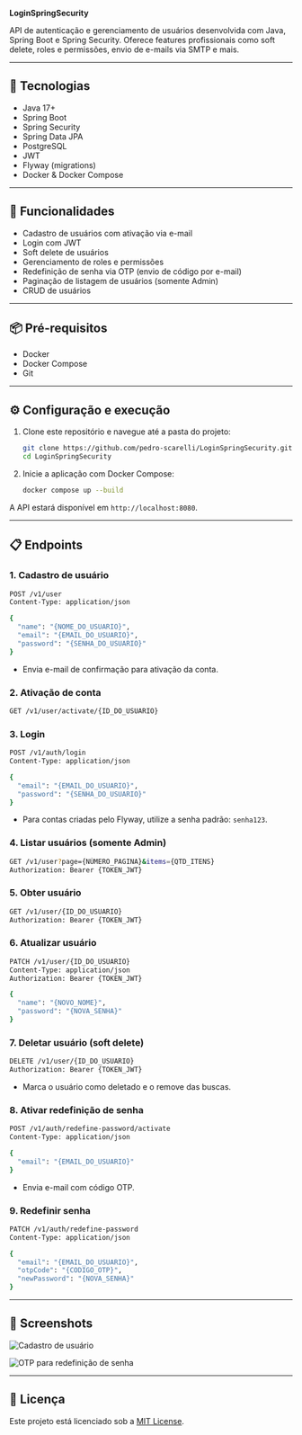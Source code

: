 **LoginSpringSecurity**

API de autenticação e gerenciamento de usuários desenvolvida com Java, Spring Boot e Spring Security. Oferece features profissionais como soft delete, roles e permissões, envio de e-mails via SMTP e mais.

---

## 🔧 Tecnologias

- Java 17+
- Spring Boot
- Spring Security
- Spring Data JPA
- PostgreSQL
- JWT
- Flyway (migrations)
- Docker & Docker Compose

---

## 🚀 Funcionalidades

- Cadastro de usuários com ativação via e-mail
- Login com JWT
- Soft delete de usuários
- Gerenciamento de roles e permissões
- Redefinição de senha via OTP (envio de código por e-mail)
- Paginação de listagem de usuários (somente Admin)
- CRUD de usuários

---

## 📦 Pré-requisitos

- Docker
- Docker Compose
- Git

---

## ⚙️ Configuração e execução

1. Clone este repositório e navegue até a pasta do projeto:
   ```bash
   git clone https://github.com/pedro-scarelli/LoginSpringSecurity.git
   cd LoginSpringSecurity
   ```

2. Inicie a aplicação com Docker Compose:
   ```bash
   docker compose up --build
   ```

A API estará disponível em `http://localhost:8080`.

---

## 📋 Endpoints

### 1. Cadastro de usuário

```bash
POST /v1/user
Content-Type: application/json

{
  "name": "{NOME_DO_USUARIO}",
  "email": "{EMAIL_DO_USUARIO}",
  "password": "{SENHA_DO_USUARIO}"
}
```
- Envia e-mail de confirmação para ativação da conta.

### 2. Ativação de conta

```bash
GET /v1/user/activate/{ID_DO_USUARIO}
```

### 3. Login

```bash
POST /v1/auth/login
Content-Type: application/json

{
  "email": "{EMAIL_DO_USUARIO}",
  "password": "{SENHA_DO_USUARIO}"
}
```
- Para contas criadas pelo Flyway, utilize a senha padrão: `senha123`.

### 4. Listar usuários (somente Admin)

```bash
GET /v1/user?page={NÚMERO_PAGINA}&items={QTD_ITENS}
Authorization: Bearer {TOKEN_JWT}
```

### 5. Obter usuário

```bash
GET /v1/user/{ID_DO_USUARIO}
Authorization: Bearer {TOKEN_JWT}
```

### 6. Atualizar usuário

```bash
PATCH /v1/user/{ID_DO_USUARIO}
Content-Type: application/json
Authorization: Bearer {TOKEN_JWT}

{
  "name": "{NOVO_NOME}",
  "password": "{NOVA_SENHA}"
}
```

### 7. Deletar usuário (soft delete)

```bash
DELETE /v1/user/{ID_DO_USUARIO}
Authorization: Bearer {TOKEN_JWT}
```
- Marca o usuário como deletado e o remove das buscas.

### 8. Ativar redefinição de senha

```bash
POST /v1/auth/redefine-password/activate
Content-Type: application/json

{
  "email": "{EMAIL_DO_USUARIO}"
}
```
- Envia e-mail com código OTP.

### 9. Redefinir senha

```bash
PATCH /v1/auth/redefine-password
Content-Type: application/json

{
  "email": "{EMAIL_DO_USUARIO}",
  "otpCode": "{CODIGO_OTP}",
  "newPassword": "{NOVA_SENHA}"
}
```

---

## 📸 Screenshots

![Cadastro de usuário](https://github.com/user-attachments/assets/512f464a-dee8-4265-b9ae-5c91f74d7daa)

![OTP para redefinição de senha](https://github.com/user-attachments/assets/6201f6af-e628-4d66-b8e3-c4344ac99455)

---

## 📄 Licença

Este projeto está licenciado sob a [MIT License](LICENSE).

